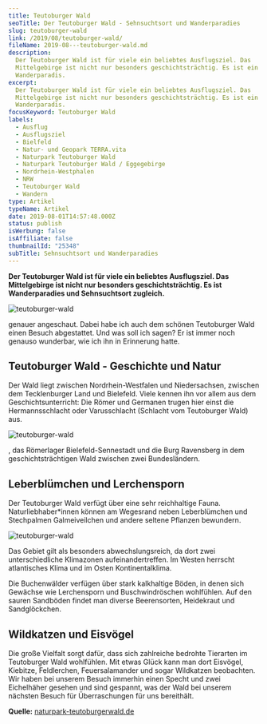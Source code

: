 ```yaml
---
title: Teutoburger Wald
seoTitle: Der Teutoburger Wald - Sehnsuchtsort und Wanderparadies
slug: teutoburger-wald
link: /2019/08/teutoburger-wald/
fileName: 2019-08---teutoburger-wald.md
description:
  Der Teutoburger Wald ist für viele ein beliebtes Ausflugsziel. Das
  Mittelgebirge ist nicht nur besonders geschichtsträchtig. Es ist ein wares
  Wanderparadis.
excerpt:
  Der Teutoburger Wald ist für viele ein beliebtes Ausflugsziel. Das
  Mittelgebirge ist nicht nur besonders geschichtsträchtig. Es ist ein wares
  Wanderparadis.
focusKeyword: Teutoburger Wald
labels:
  - Ausflug
  - Ausflugsziel
  - Bielfeld
  - Natur- und Geopark TERRA.vita
  - Naturpark Teutoburger Wald
  - Naturpark Teutoburger Wald / Eggegebirge
  - Nordrhein-Westphalen
  - NRW
  - Teutoburger Wald
  - Wandern
type: Artikel
typeName: Artikel
date: 2019-08-01T14:57:48.000Z
status: publish
isWerbung: false
isAffiliate: false
thumbnailId: "25348"
subTitle: Sehnsuchtsort und Wanderparadies
---
```


<strong>Der Teutoburger Wald ist für viele ein beliebtes Ausflugsziel. Das
Mittelgebirge ist nicht nur besonders geschichtsträchtig. Es ist Wanderparadies
und Sehnsuchtsort zugleich.</strong>

![teutoburger-wald](http://cardamonchai.com/wp-content/uploads/2019/07/2019-04-19-bielefeld-8-400x300.jpg)

genauer angeschaut. Dabei habe ich auch dem schönen Teutoburger Wald einen
Besuch abgestattet. Und was soll ich sagen? Er ist immer noch genauso wunderbar,
wie ich ihn in Erinnerung hatte.

## Teutoburger Wald - Geschichte und Natur

Der Wald liegt zwischen Nordrhein-Westfalen und Niedersachsen, zwischen dem
Tecklenburger Land und Bielefeld. Viele kennen ihn vor allem aus dem
Geschichtsunterricht: Die Römer und Germanen trugen hier einst die
Hermannsschlacht oder Varusschlacht (Schlacht vom Teutoburger Wald) aus.

![teutoburger-wald](http://cardamonchai.com/wp-content/uploads/2019/07/2019-04-19-bielefeld-9-400x300.jpg)

, das Römerlager Bielefeld-Sennestadt und die Burg Ravensberg in dem
geschichtsträchtigen Wald zwischen zwei Bundesländern.

## Leberblümchen und Lerchensporn

Der Teutoburger Wald verfügt über eine sehr reichhaltige Fauna.
Naturliebhaber\*innen können am Wegesrand neben Leberblümchen und Stechpalmen
Galmeiveilchen und andere seltene Pflanzen bewundern.

![teutoburger-wald](http://cardamonchai.com/wp-content/uploads/2019/07/2019-04-19-bielefeld-6-400x300.jpg)

Das Gebiet gilt als besonders abwechslungsreich, da dort zwei unterschiedliche
Klimazonen aufeinandertreffen. Im Westen herrscht atlantisches Klima und im
Osten Kontinentalklima.

Die Buchenwälder verfügen über stark kalkhaltige Böden, in denen sich Gewächse
wie Lerchensporn und Buschwindröschen wohlfühlen. Auf den sauren Sandböden
findet man diverse Beerensorten, Heidekraut und Sandglöckchen.

## Wildkatzen und Eisvögel

Die große Vielfalt sorgt dafür, dass sich zahlreiche bedrohte Tierarten im
Teutoburger Wald wohlfühlen. Mit etwas Glück kann man dort Eisvögel, Kiebitze,
Feldlerchen, Feuersalamander und sogar Wildkatzen beobachten. Wir haben bei
unserem Besuch immerhin einen Specht und zwei Eichelhäher gesehen und sind
gespannt, was der Wald bei unserem nächsten Besuch für Überraschungen für uns
bereithält.

<strong>Quelle:</strong>
[naturpark-teutoburgerwald.de](https://www.naturpark-teutoburgerwald.de)
